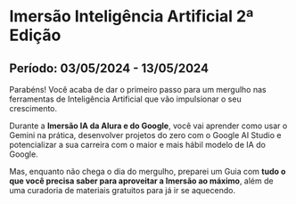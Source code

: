 # Imersão Inteligência Artificial 2ª Edição
## Período: 03/05/2024 - 13/05/2024

Parabéns! Você acaba de dar o primeiro passo para um mergulho nas ferramentas de Inteligência Artificial que vão impulsionar o seu crescimento.

Durante a **Imersão IA da Alura e do Google**, você vai aprender como usar o Gemini na prática, desenvolver projetos do zero com o Google AI Studio e potencializar a sua carreira com o maior e mais hábil modelo de IA do Google.

Mas, enquanto não chega o dia do mergulho, preparei um Guia com **tudo o que você precisa saber para aproveitar a Imersão ao máximo**, além de uma curadoria de materiais gratuitos para já ir se aquecendo.
